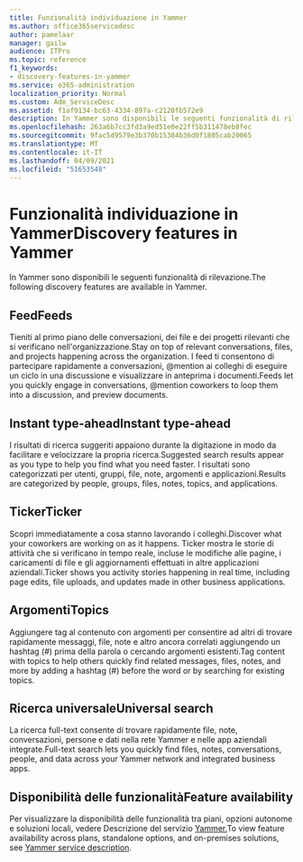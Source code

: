 ```yaml
---
title: Funzionalità individuazione in Yammer
ms.author: office365servicedesc
author: pamelaar
manager: gailw
audience: ITPro
ms.topic: reference
f1_keywords:
- discovery-features-in-yammer
ms.service: o365-administration
localization_priority: Normal
ms.custom: Adm_ServiceDesc
ms.assetid: f1af9134-bc63-4334-897a-c2120fb572e9
description: In Yammer sono disponibili le seguenti funzionalità di rilevazione.
ms.openlocfilehash: 263a6b7cc3fd3a9ed51e0e22ff5b311478eb8fec
ms.sourcegitcommit: 9fac5d9579e3b370b15384b36d0f1805cab20065
ms.translationtype: MT
ms.contentlocale: it-IT
ms.lasthandoff: 04/09/2021
ms.locfileid: "51653548"
---
```

# <a name="discovery-features-in-yammer"></a><span data-ttu-id="602b8-103">Funzionalità individuazione in Yammer</span><span class="sxs-lookup"><span data-stu-id="602b8-103">Discovery features in Yammer</span></span>

<span data-ttu-id="602b8-104">In Yammer sono disponibili le seguenti funzionalità di rilevazione.</span><span class="sxs-lookup"><span data-stu-id="602b8-104">The following discovery features are available in Yammer.</span></span>
  
## <a name="feeds"></a><span data-ttu-id="602b8-105">Feed</span><span class="sxs-lookup"><span data-stu-id="602b8-105">Feeds</span></span>

<span data-ttu-id="602b8-106">Tieniti al primo piano delle conversazioni, dei file e dei progetti rilevanti che si verificano nell'organizzazione.</span><span class="sxs-lookup"><span data-stu-id="602b8-106">Stay on top of relevant conversations, files, and projects happening across the organization.</span></span> <span data-ttu-id="602b8-107">I feed ti consentono di partecipare rapidamente a conversazioni, @mention ai colleghi di eseguire un ciclo in una discussione e visualizzare in anteprima i documenti.</span><span class="sxs-lookup"><span data-stu-id="602b8-107">Feeds let you quickly engage in conversations, @mention coworkers to loop them into a discussion, and preview documents.</span></span>

## <a name="instant-type-ahead"></a><span data-ttu-id="602b8-108">Instant type-ahead</span><span class="sxs-lookup"><span data-stu-id="602b8-108">Instant type-ahead</span></span>

<span data-ttu-id="602b8-109">I risultati di ricerca suggeriti appaiono durante la digitazione in modo da facilitare e velocizzare la propria ricerca.</span><span class="sxs-lookup"><span data-stu-id="602b8-109">Suggested search results appear as you type to help you find what you need faster.</span></span> <span data-ttu-id="602b8-110">I risultati sono categorizzati per utenti, gruppi, file, note, argomenti e applicazioni.</span><span class="sxs-lookup"><span data-stu-id="602b8-110">Results are categorized by people, groups, files, notes, topics, and applications.</span></span>
    
## <a name="ticker"></a><span data-ttu-id="602b8-111">Ticker</span><span class="sxs-lookup"><span data-stu-id="602b8-111">Ticker</span></span>

<span data-ttu-id="602b8-112">Scopri immediatamente a cosa stanno lavorando i colleghi.</span><span class="sxs-lookup"><span data-stu-id="602b8-112">Discover what your coworkers are working on as it happens.</span></span> <span data-ttu-id="602b8-113">Ticker mostra le storie di attività che si verificano in tempo reale, incluse le modifiche alle pagine, i caricamenti di file e gli aggiornamenti effettuati in altre applicazioni aziendali.</span><span class="sxs-lookup"><span data-stu-id="602b8-113">Ticker shows you activity stories happening in real time, including page edits, file uploads, and updates made in other business applications.</span></span>
  
## <a name="topics"></a><span data-ttu-id="602b8-114">Argomenti</span><span class="sxs-lookup"><span data-stu-id="602b8-114">Topics</span></span>

<span data-ttu-id="602b8-115">Aggiungere tag al contenuto con argomenti per consentire ad altri di trovare rapidamente messaggi, file, note e altro ancora correlati aggiungendo un hashtag (#) prima della parola o cercando argomenti esistenti.</span><span class="sxs-lookup"><span data-stu-id="602b8-115">Tag content with topics to help others quickly find related messages, files, notes, and more by adding a hashtag (#) before the word or by searching for existing topics.</span></span>
  
## <a name="universal-search"></a><span data-ttu-id="602b8-116">Ricerca universale</span><span class="sxs-lookup"><span data-stu-id="602b8-116">Universal search</span></span>

<span data-ttu-id="602b8-117">La ricerca full-text consente di trovare rapidamente file, note, conversazioni, persone e dati nella rete Yammer e nelle app aziendali integrate.</span><span class="sxs-lookup"><span data-stu-id="602b8-117">Full-text search lets you quickly find files, notes, conversations, people, and data across your Yammer network and integrated business apps.</span></span>
  
## <a name="feature-availability"></a><span data-ttu-id="602b8-118">Disponibilità delle funzionalità</span><span class="sxs-lookup"><span data-stu-id="602b8-118">Feature availability</span></span>

<span data-ttu-id="602b8-119">Per visualizzare la disponibilità delle funzionalità tra piani, opzioni autonome e soluzioni locali, vedere Descrizione del servizio [Yammer.](yammer-service-description.md)</span><span class="sxs-lookup"><span data-stu-id="602b8-119">To view feature availability across plans, standalone options, and on-premises solutions, see [Yammer service description](yammer-service-description.md).</span></span>
  
  
